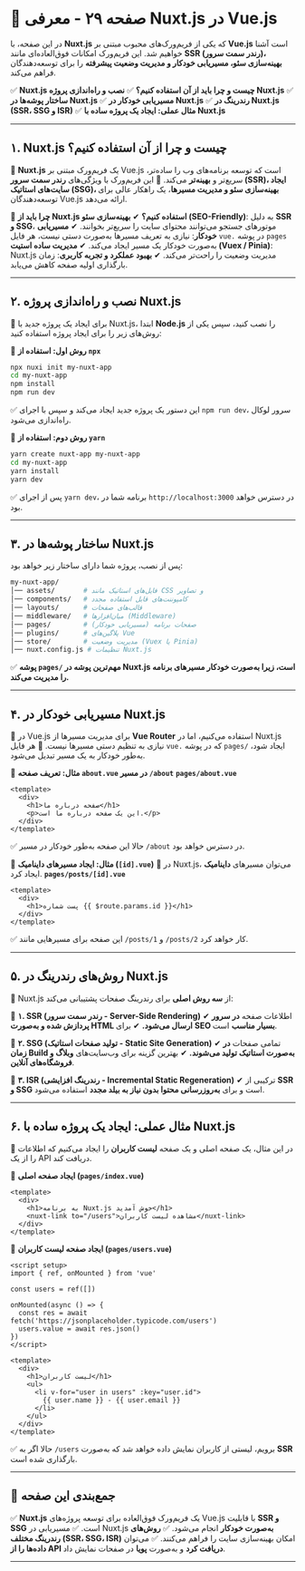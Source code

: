 # **📌 صفحه ۲۹ - معرفی Nuxt.js در Vue.js**

در این صفحه، با **Nuxt.js** که یکی از فریم‌ورک‌های محبوب مبتنی بر **Vue.js** است آشنا خواهیم شد. این فریم‌ورک امکانات فوق‌العاده‌ای مانند **SSR (رندر سمت سرور)، بهینه‌سازی سئو، مسیریابی خودکار و مدیریت وضعیت پیشرفته** را برای توسعه‌دهندگان فراهم می‌کند.

✅ **Nuxt.js چیست و چرا باید از آن استفاده کنیم؟**
✅ **نصب و راه‌اندازی پروژه Nuxt.js**
✅ **ساختار پوشه‌ها در Nuxt.js**
✅ **مسیریابی خودکار در Nuxt.js**
✅ **رندرینگ در Nuxt.js (SSR، SSG و ISR)**
✅ **مثال عملی: ایجاد یک پروژه ساده با Nuxt.js**

---

## **۱. Nuxt.js چیست و چرا از آن استفاده کنیم؟**

🔹 **Nuxt.js** یک فریم‌ورک مبتنی بر Vue.js است که توسعه برنامه‌های وب را ساده‌تر، سریع‌تر و **بهینه‌تر** می‌کند.
🔹 این فریم‌ورک با ویژگی‌های **رندر سمت سرور (SSR)، ایجاد سایت‌های استاتیک (SSG)، بهینه‌سازی سئو و مدیریت مسیرها**، یک راهکار عالی برای توسعه‌دهندگان Vue.js ارائه می‌دهد.

📌 **چرا باید از Nuxt.js استفاده کنیم؟**
✔ **بهینه‌سازی سئو (SEO-Friendly)**: به دلیل **SSR و SSG**، موتورهای جستجو می‌توانند محتوای سایت را سریع‌تر بخوانند.
✔ **مسیریابی خودکار**: نیازی به تعریف مسیرها به‌صورت دستی نیست، هر فایل `vue.` در پوشه `pages` به‌صورت خودکار یک مسیر ایجاد می‌کند.
✔ **مدیریت ساده استیت (Vuex / Pinia)**: Nuxt.js مدیریت وضعیت را راحت‌تر می‌کند.
✔ **بهبود عملکرد و تجربه کاربری**: زمان بارگذاری اولیه صفحه کاهش می‌یابد.

---

## **۲. نصب و راه‌اندازی پروژه Nuxt.js**

🔹 برای ایجاد یک پروژه جدید با Nuxt.js، ابتدا **Node.js** را نصب کنید، سپس یکی از روش‌های زیر را برای ایجاد پروژه استفاده کنید:

📌 **روش اول: استفاده از `npx`**

```sh
npx nuxi init my-nuxt-app
cd my-nuxt-app
npm install
npm run dev
```

✅ این دستور یک پروژه جدید ایجاد می‌کند و سپس با اجرای `npm run dev`، سرور لوکال راه‌اندازی می‌شود.

📌 **روش دوم: استفاده از `yarn`**

```sh
yarn create nuxt-app my-nuxt-app
cd my-nuxt-app
yarn install
yarn dev
```

✅ پس از اجرای `yarn dev`، برنامه شما در `http://localhost:3000` در دسترس خواهد بود.

---

## **۳. ساختار پوشه‌ها در Nuxt.js**

پس از نصب، پروژه شما دارای ساختار زیر خواهد بود:

```sh
my-nuxt-app/
│── assets/       # فایل‌های استاتیک مانند CSS و تصاویر
│── components/   # کامپوننت‌های قابل استفاده مجدد
│── layouts/      # قالب‌های صفحات
│── middleware/   # میان‌افزارها (Middleware)
│── pages/        # صفحات برنامه (مسیریابی خودکار)
│── plugins/      # پلاگین‌های Vue
│── store/        # مدیریت وضعیت (Vuex یا Pinia)
│── nuxt.config.js # تنظیمات Nuxt.js
```

✅ **پوشه `pages/` مهم‌ترین پوشه در Nuxt.js است، زیرا به‌صورت خودکار مسیرهای برنامه را مدیریت می‌کند.**

---

## **۴. مسیریابی خودکار در Nuxt.js**

🔹 در Vue.js برای مدیریت مسیرها از **Vue Router** استفاده می‌کنیم، اما در Nuxt.js نیازی به تنظیم دستی مسیرها نیست.
🔹 هر فایل `vue.` که در پوشه `pages/` ایجاد شود، به‌طور خودکار به یک مسیر تبدیل می‌شود.

📌 **مثال: تعریف صفحه `about.vue` در مسیر `/about`**
**`pages/about.vue`**

```vue
<template>
  <div>
    <h1>صفحه درباره ما</h1>
    <p>این یک صفحه درباره ما است.</p>
  </div>
</template>
```

✅ حالا این صفحه به‌طور خودکار در مسیر `/about` در دسترس خواهد بود.

📌 **مثال: ایجاد مسیرهای داینامیک (`[id].vue`)**
🔹 در Nuxt.js، می‌توان مسیرهای **داینامیک** ایجاد کرد.
**`pages/posts/[id].vue`**

```vue
<template>
  <div>
    <h1>پست شماره {{ $route.params.id }}</h1>
  </div>
</template>
```

✅ این صفحه برای مسیرهایی مانند `/posts/1` و `/posts/2` کار خواهد کرد.

---

## **۵. روش‌های رندرینگ در Nuxt.js**

🔹 Nuxt.js از **سه روش اصلی** برای رندرینگ صفحات پشتیبانی می‌کند:

📌 **۱. SSR (رندر سمت سرور - Server-Side Rendering)**
✔ اطلاعات صفحه **در سرور پردازش شده و به‌صورت HTML ارسال می‌شود.**
✔ برای **SEO بسیار مناسب** است.

📌 **۲. SSG (تولید صفحات استاتیک - Static Site Generation)**
✔ تمامی صفحات **در زمان Build به‌صورت استاتیک تولید می‌شوند.**
✔ بهترین گزینه برای وب‌سایت‌های **وبلاگ و فروشگاه‌های آنلاین**.

📌 **۳. ISR (رندرینگ افزایشی - Incremental Static Regeneration)**
✔ ترکیبی از **SSR و SSG** است و برای **به‌روزرسانی محتوا بدون نیاز به بیلد مجدد** استفاده می‌شود.

---

## **۶. مثال عملی: ایجاد یک پروژه ساده با Nuxt.js**

🔹 در این مثال، یک صفحه اصلی و یک صفحه **لیست کاربران** را ایجاد می‌کنیم که اطلاعات را از یک API دریافت کند.

📌 **ایجاد صفحه اصلی (`pages/index.vue`)**

```vue
<template>
  <div>
    <h1>به برنامه Nuxt.js خوش آمدید</h1>
    <nuxt-link to="/users">مشاهده لیست کاربران</nuxt-link>
  </div>
</template>
```

📌 **ایجاد صفحه لیست کاربران (`pages/users.vue`)**

```vue
<script setup>
import { ref, onMounted } from 'vue'

const users = ref([])

onMounted(async () => {
  const res = await fetch('https://jsonplaceholder.typicode.com/users')
  users.value = await res.json()
})
</script>

<template>
  <div>
    <h1>لیست کاربران</h1>
    <ul>
      <li v-for="user in users" :key="user.id">
        {{ user.name }} - {{ user.email }}
      </li>
    </ul>
  </div>
</template>
```

✅ حالا اگر به `/users` برویم، لیستی از کاربران نمایش داده خواهد شد که به‌صورت **SSR** بارگذاری شده است.

---

## **📌 جمع‌بندی این صفحه**

✅ **Nuxt.js** یک فریم‌ورک فوق‌العاده برای توسعه پروژه‌های Vue.js با قابلیت **SSR و SSG** است.
✅ مسیریابی در Nuxt.js **به‌صورت خودکار** انجام می‌شود.
✅ **روش‌های رندرینگ مختلف (SSR، SSG، ISR)** امکان بهینه‌سازی سایت را فراهم می‌کنند.
✅ می‌توان **داده‌ها را از API دریافت کرد** و به‌صورت **پویا** در صفحات نمایش داد.

---
